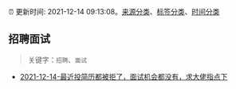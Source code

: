 :alarm_clock: 更新时间: 2021-12-14 09:13:08。[来源分类](../README.md)、[标签分类](../TAGS.md)、[时间分类](../TIMELINE.md)

## 招聘面试


> 关键字：`招聘`、`面试`



- [2021-12-14-最近投简历都被拒了，面试机会都没有，求大佬指点下](https://www.v2ex.com/t/822127) 